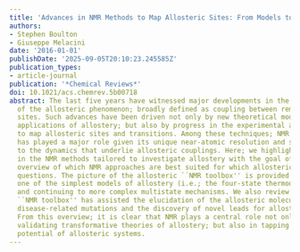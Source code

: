 ```yaml
---
title: 'Advances in NMR Methods to Map Allosteric Sites: From Models to Translation'
authors:
- Stephen Boulton
- Giuseppe Melacini
date: '2016-01-01'
publishDate: '2025-09-05T20:10:23.245585Z'
publication_types:
- article-journal
publication: '*Chemical Reviews*'
doi: 10.1021/acs.chemrev.5b00718
abstract: The last five years have witnessed major developments in the understanding
  of the allosteric phenomenon; broadly defined as coupling between remote molecular
  sites. Such advances have been driven not only by new theoretical models and pharmacological
  applications of allostery; but also by progress in the experimental approaches designed
  to map allosteric sites and transitions. Among these techniques; NMR spectroscopy
  has played a major role given its unique near-atomic resolution and sensitivity
  to the dynamics that underlie allosteric couplings. Here; we highlight recent progress
  in the NMR methods tailored to investigate allostery with the goal of offering an
  overview of which NMR approaches are best suited for which allosterically relevant
  questions. The picture of the allosteric ``NMR toolbox'' is provided starting from
  one of the simplest models of allostery (i.e.; the four-state thermodynamic cycle)
  and continuing to more complex multistate mechanisms. We also review how such an
  ``NMR toolbox'' has assisted the elucidation of the allosteric molecular basis for
  disease-related mutations and the discovery of novel leads for allosteric drugs.
  From this overview; it is clear that NMR plays a central role not only in experimentally
  validating transformative theories of allostery; but also in tapping the full translational
  potential of allosteric systems.
---
```

